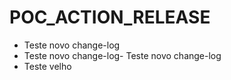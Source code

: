 # POC_ACTION_RELEASE

- Teste novo change-log
- Teste novo change-log- Teste novo change-log
- Teste velho
 
